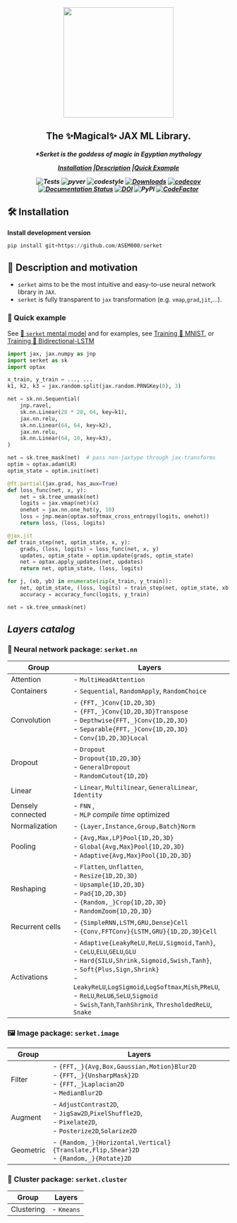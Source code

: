 <div align="center">
<img width="250px" src="https://github.com/ASEM000/serket/assets/48389287/1733c849-c44f-4810-b74a-8a10263e8cc5"></div>

<h2 align="center">The ✨Magical✨ JAX ML Library.</h2>
<h5 align = "center"> *Serket is the goddess of magic in Egyptian mythology

[**Installation**](#Installation)
|[**Description**](#Description)
|[**Quick Example**](#QuickExample)

![Tests](https://github.com/ASEM000/serket/actions/workflows/tests.yml/badge.svg)
![pyver](https://img.shields.io/badge/python-3.8%203.9%203.10%203.11-blue)
![codestyle](https://img.shields.io/badge/codestyle-black-black)
[![Downloads](https://static.pepy.tech/badge/serket)](https://pepy.tech/project/serket)
[![codecov](https://codecov.io/gh/ASEM000/serket/branch/main/graph/badge.svg?token=C6NXOK9EVS)](https://codecov.io/gh/ASEM000/serket)
[![Documentation Status](https://readthedocs.org/projects/serket/badge/?version=latest)](https://serket.readthedocs.io/en/latest/?badge=latest)
[![DOI](https://zenodo.org/badge/526985786.svg)](https://zenodo.org/badge/latestdoi/526985786)
![PyPI](https://img.shields.io/pypi/v/serket)
[![CodeFactor](https://www.codefactor.io/repository/github/asem000/serket/badge)](https://www.codefactor.io/repository/github/asem000/serket)

</h5>



## 🛠️ Installation<a id="Installation"></a>

**Install development version**

```python
pip install git+https://github.com/ASEM000/serket
```

## 📖 Description and motivation<a id="Description"></a>

- `serket` aims to be the most intuitive and easy-to-use neural network library in `JAX`.
- `serket` is fully transparent to `jax` transformation (e.g. `vmap`,`grad`,`jit`,...).

### 🏃 Quick example<a id="QuickExample"></a>

See [🧠 `serket` mental model](https://serket.readthedocs.io/en/latest/notebooks/mental_model.html) and for examples, see [Training 🚆 MNIST](https://serket.readthedocs.io/en/latest/notebooks/train_mnist.html), or [Training 🚆 Bidirectional-LSTM](https://serket.readthedocs.io/en/latest/notebooks/train_bilstm.html)

```python
import jax, jax.numpy as jnp
import serket as sk
import optax

x_train, y_train = ..., ...
k1, k2, k3 = jax.random.split(jax.random.PRNGKey(0), 3)

net = sk.nn.Sequential(
    jnp.ravel,
    sk.nn.Linear(28 * 28, 64, key=k1),
    jax.nn.relu,
    sk.nn.Linear(64, 64, key=k2),
    jax.nn.relu,
    sk.nn.Linear(64, 10, key=k3),
)

net = sk.tree_mask(net)  # pass non-jaxtype through jax-transforms
optim = optax.adam(LR)
optim_state = optim.init(net)

@ft.partial(jax.grad, has_aux=True)
def loss_func(net, x, y):
    net = sk.tree_unmask(net)
    logits = jax.vmap(net)(x)
    onehot = jax.nn.one_hot(y, 10)
    loss = jnp.mean(optax.softmax_cross_entropy(logits, onehot))
    return loss, (loss, logits)

@jax.jit
def train_step(net, optim_state, x, y):
    grads, (loss, logits) = loss_func(net, x, y)
    updates, optim_state = optim.update(grads, optim_state)
    net = optax.apply_updates(net, updates)
    return net, optim_state, (loss, logits)

for j, (xb, yb) in enumerate(zip(x_train, y_train)):
    net, optim_state, (loss, logits) = train_step(net, optim_state, xb, yb)
    accuracy = accuracy_func(logits, y_train)

net = sk.tree_unmask(net)
```

## _Layers catalog_

### 🧠 Neural network package: `serket.nn`
| Group | Layers |
| ------------- | ------------- |
|Attention| - `MultiHeadAttention`|
| Containers| - `Sequential`, `RandomApply`, `RandomChoice` |
| Convolution | - `{FFT,_}Conv{1D,2D,3D}` <br> - `{FFT,_}Conv{1D,2D,3D}Transpose` <br> - `Depthwise{FFT,_}Conv{1D,2D,3D}`  <br> - `Separable{FFT,_}Conv{1D,2D,3D}` <br> - `Conv{1D,2D,3D}Local` |
|Dropout|- `Dropout`<br> - `Dropout{1D,2D,3D}` <br> - `GeneralDropout` <br> - `RandomCutout{1D,2D}` |
| Linear  | - `Linear`, `Multilinear`, `GeneralLinear`, `Identity`  |
|Densely connected| - `FNN` , <br> - `MLP` _compile time_ optimized |
|Normalization|- `{Layer,Instance,Group,Batch}Norm`|
|Pooling|- `{Avg,Max,LP}Pool{1D,2D,3D}`  <br> - `Global{Avg,Max}Pool{1D,2D,3D}` <br> - `Adaptive{Avg,Max}Pool{1D,2D,3D}` |
|Reshaping|- `Flatten`, `Unflatten`, <br> - `Resize{1D,2D,3D}` <br> - `Upsample{1D,2D,3D}` <br> - `Pad{1D,2D,3D}` <br> - `{Random,_}Crop{1D,2D,3D}` <br> - `RandomZoom{1D,2D,3D}` |
|Recurrent cells| - `{SimpleRNN,LSTM,GRU,Dense}Cell` <br> - `{Conv,FFTConv}{LSTM,GRU}{1D,2D,3D}Cell` |
|Activations|- `Adaptive{LeakyReLU,ReLU,Sigmoid,Tanh}`,<br> - `CeLU`,`ELU`,`GELU`,`GLU`<br>- `Hard{SILU,Shrink,Sigmoid,Swish,Tanh}`, <br> - `Soft{Plus,Sign,Shrink}` <br> - `LeakyReLU`,`LogSigmoid`,`LogSoftmax`,`Mish`,`PReLU`,<br> - `ReLU`,`ReLU6`,`SeLU`,`Sigmoid` <br> - `Swish`,`Tanh`,`TanhShrink`, `ThresholdedReLU`, `Snake`|

### 🖼️ Image package: `serket.image`
| Group | Layers |
| ------------- | ------------- |
|Filter        | - `{FFT,_}{Avg,Box,Gaussian,Motion}Blur2D` <br> - `{FFT,_}{UnsharpMask}2D` <br> - `{FFT,_}Laplacian2D` <br> - `MedianBlur2D` |
|Augment| - `AdjustContrast2D`, <br> - `JigSaw2D`,`PixelShuffle2D`, <br> - `Pixelate2D`, <br> - `Posterize2D`,`Solarize2D`  |
|Geometric| - `{Random,_}{Horizontal,Vertical}{Translate,Flip,Shear}2D` <br> - `{Random,_}{Rotate}2D`|


### 🌈 Cluster package: `serket.cluster`

| Group | Layers |
| ------------- | ------------- |
| Clustering        | - `Kmeans`| 
